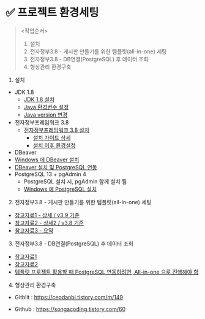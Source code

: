 # ✅ 프로젝트 환경세팅

> <작업순서>
>
> 1. 설치
> 2. 전자정부3.8 - 게시판 만들기를 위한 템플릿(all-in-one) 세팅
> 3. 전자정부3.8 -  DB연결(PostgreSQL) 후 데이터 조회
> 4. 형상관리 환경구축





1. 설치

- JDK 1.8
  - [JDK 1.8 설치](https://gocoder.tistory.com/2498)
  - [Java 환경변수 설정](https://danmilife.tistory.com/6)
  - [Java version 변경](https://coding-factory.tistory.com/823)
- 전자정부프레임워크 3.8
  - [전자정부프레임워크 3.8 설치](https://www.egovframe.go.kr/home/sub.do?menuNo=41)
    - [설치 가이드 상세](https://dingbat.tistory.com/11)
    - [설치 이후 환경설정](https://webobj.tistory.com/29) 
- DBeaver
- [Windows 에 DBeaver 설치](https://bskyvision.com/entry/%EC%9C%88%EB%8F%84%EC%9A%B0-PC%EC%97%90-DBeaver-%EC%84%A4%EC%B9%98%ED%95%98%EA%B8%B0)
- [DBeaver 설치 및 PostgreSQL 연동](https://spiritup91.tistory.com/56)
- PostgreSQL 13 + pgAdmin 4
  - PostgreSQL 설치 시, pgAdmin 함께 설치 됨
  - [Windows 에 PostgreSQL 설치](https://backendcode.tistory.com/225)



2. 전자정부3.8 - 게시판 만들기를 위한 템플릿(all-in-one) 세팅

- [참고자료1 - 상세 / v3.9 기준](https://webobj.tistory.com/72)
- [참고자료2 - 상세2 / v3.8 기준](https://web-obj.tistory.com/273)
- [참고자료3 - 요약](https://nizimo.tistory.com/255)



3. 전자정부3.8 -  DB연결(PostgreSQL) 후 데이터 조회

- [참고자료1](https://blog.naver.com/PostView.naver?blogId=seangje&logNo=221600871079&parentCategoryNo=&categoryNo=18&viewDate=&isShowPopularPosts=true&from=search)
- [참고자료2](https://velog.io/@seunghy/%EC%A0%84%EC%9E%90%EC%A0%95%EB%B6%80%ED%94%84%EB%A0%88%EC%9E%84%EC%9B%8C%ED%81%AC-DB%EC%97%B0%EA%B2%B0Postgresql)
- [템플릿 프로젝트 활용할 때 PostgreSQL 연동하려면, All-in-one 으로 진행해야 함](https://www.egovframe.go.kr/home/qainfo/qainfoRead.do?menuNo=69&qaId=QA_00000000000019258)

  

4. 형상관리 환경구축

- Gitblit : https://ceodanbi.tistory.com/m/149

- Github : https://songacoding.tistory.com/60
